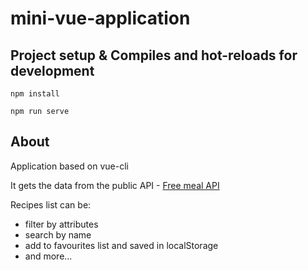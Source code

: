 # mini-vue-application

## Project setup & Compiles and hot-reloads for development
```
npm install
```
```
npm run serve
```

## About

Application based on vue-cli

It gets the data from the public API - [Free meal API](https://www.themealdb.com/api.php)

Recipes list can be:
- filter by attributes
- search by name
- add to favourites list and saved in localStorage
- and more...
